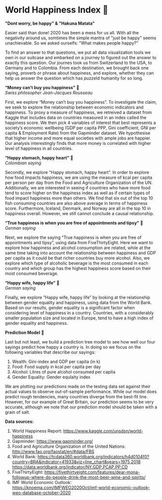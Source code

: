 # World Happiness Index :slightly_smiling_face:

**"Dont worry, be happy" & "Hakuna Matata"**  

Easier said than done! 2020 has been a mess for us all. With all the negativity around us, somtimes the simple mantra of "just be happy" seems unachievable.
So we asked ourselfs: "What makes people happy?"

To find an answer to that questions, we put all data visualization tools we own in our suitcase and embarked on a journey to figured out the answer to exactly this question. Our journes took us from Switzerland to the USA, to Germany and to Colombia.
From each destination, we brought back one saying, proverb or phrase about happiness, and explore, whether they can help us answer the question which has puzzeld humanity for so long.

**“Money can’t buy you happiness”** :money_with_wings:   
*Swiss philosopher Jean-Jacques Rousseau*  

First, we explore “Money can’t buy you happiness”. To investigate the claim, we seek to explore the relationship between economic indicators and happiness. To proxy a measure of happiness, we retreived a dataset from Kaggle that includes data on countries measured in an index called the happiness score. We then pick 4 variables of interest that best represents a society’s economic wellbeing (GDP per capita PPP, Gini coefficient, GNI per capita & Employment Rate) from the Gapminder dataset. We hypothesise that higher income and more equal societies with ample jobs are happier. Our analysis interestingly finds that more money is correlated with higher level of happiness in all countries.

**“Happy stomach, happy heart”** :hamburger:  
*Colombian saying*   

Secondly, we explore “Happy stomach, happy heart”. In order to explore how food impacts happiness, we are using the measure of kcal per capita per person per day from the Food and Agriculture Organization of the UN. Additionally, we are interested in seeing if countries who have more food tend to score higher on the happiness index as well as if certain types of food impact happiness more than others. We find that six out of the top 10 fish consuming countries are also above average in terms of happiness score. Furthermore, Iceland, Denmark, and Norway are all in the top 10 in happiness overall. However, we still cannot conclude a causal relationship.

**“True happiness is when you are free of appointments and tipsy”** :clinking_glasses:   
*German saying*   

Next, we explore the saying “True happiness is when you are free of appointments and tipsy”, using data from FiveThirtyEight.  Here we want to explore how happiness and alcohol consumption are related, while at the same time taking into account the relationship between happiness and GDP per capita as it could be that richer countries buy more alcohol. Also, we explore which type of alcoholic beverage is the most consumed in each country and which group has the highest happiness score based on their most consumed beverage.

**“Happy wife, happy life”** :couple:  
*German saying*   

Finally, we explore “Happy wife, happy life” by looking at the relationship between gender equality and happiness, using data from the World Bank. Based on our results, gender equality is a significant factor when considering level of happiness in a country. Countries, with a considerably smaller population size and located in Europe, tend to have a high index of gender equality and happiness.

**Prediction Model** :dart:  

Last but not least, we build a prediction tree model to see how well our four sayings predict how happy a country is. In doing so we focus on the following variables that describe our sayings:

1) Wealth: Gini-index and GDP per capita (in k)
2) Food: Food supply in kcal per capita per day
3) Alcohol: Litres of pure alcohol consumed per capita
4) Gender Equality: Gender equlaity index

We are plotting our predictions made on the testing data set against their actual values to observe out-of-sample performance. While our model does predict rough tendencies, many countries diverge from the best-fit line. However, for our example of Great Britain, our prediction seems to be very accurate, although we note that our prediction model should be taken with a grain of salt.


**Data sources:**  
1. World Happiness Report: https://www.kaggle.com/unsdsn/world-happiness
2. Gapminder: https://www.gapminder.org/
3. Food and Agriculture Organization of the United Nations: http://www.fao.org/faostat/en/#data/FBS
4. World Bank: https://tcdata360.worldbank.org/indicators/h4d0104f0?country=BRA&indicator=41933&viz=line_chart&years=1975,2018
https://data.worldbank.org/indicator/NY.GDP.PCAP.PP.CD
5. FiveThirtyEight: https://fivethirtyeight.com/features/dear-mona-followup-where-do-people-drink-the-most-beer-wine-and-spirits/
6. IMF World Economic Outlook: 
https://knoema.com/IMFWEO2020Oct/imf-world-economic-outlook-weo-database-october-2020





